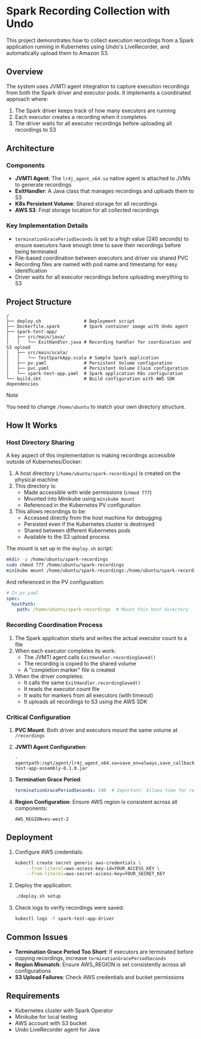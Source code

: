 # Spark Recording Collection with Undo

This project demonstrates how to collect execution recordings from a Spark application running in Kubernetes using Undo's LiveRecorder, and automatically upload them to Amazon S3.

## Overview

The system uses JVMTI agent integration to capture execution recordings from both the Spark driver and executor pods. It implements a coordinated approach where:

1. The Spark driver keeps track of how many executors are running
2. Each executor creates a recording when it completes
3. The driver waits for all executor recordings before uploading all recordings to S3

## Architecture

### Components

- **JVMTI Agent**: The `lr4j_agent_x64.so` native agent is attached to JVMs to generate recordings
- **ExitHandler**: A Java class that manages recordings and uploads them to S3
- **K8s Persistent Volume**: Shared storage for all recordings
- **AWS S3**: Final storage location for all collected recordings

### Key Implementation Details

- `terminationGracePeriodSeconds` is set to a high value (240 seconds) to ensure executors have enough time to save their recordings before being terminated
- File-based coordination between executors and driver via shared PVC
- Recording files are named with pod name and timestamp for easy identification
- Driver waits for all executor recordings before uploading everything to S3

## Project Structure

```
/
├── deploy.sh                # Deployment script
├── Dockerfile.spark         # Spark container image with Undo agent
├── spark-test-app/
│   ├── src/main/java/
│   │   └── ExitHandler.java # Recording handler for coordination and S3 upload
│   ├── src/main/scala/
│   │   └── TestSparkApp.scala # Sample Spark application
│   ├── pv.yaml              # Persistent Volume configuration
│   ├── pvc.yaml             # Persistent Volume Claim configuration
│   └── spark-test-app.yaml  # Spark application K8s configuration
└── build.sbt                # Build configuration with AWS SDK dependencies
```

> [!NOTE]
> You need to change `/home/ubuntu` to match your own directory structure.

## How It Works

### Host Directory Sharing

A key aspect of this implementation is making recordings accessible outside of Kubernetes/Docker:

1. A host directory (`/home/ubuntu/spark-recordings`) is created on the physical machine
2. This directory is:
   - Made accessible with wide permissions (`chmod 777`)
   - Mounted into Minikube using `minikube mount`
   - Referenced in the Kubernetes PV configuration
3. This allows recordings to be:
   - Accessed directly from the host machine for debugging
   - Persisted even if the Kubernetes cluster is destroyed
   - Shared between different Kubernetes pods
   - Available to the S3 upload process

The mount is set up in the `deploy.sh` script:
```bash
mkdir -p /home/ubuntu/spark-recordings
sudo chmod 777 /home/ubuntu/spark-recordings
minikube mount /home/ubuntu/spark-recordings:/home/ubuntu/spark-recordings &
```

And referenced in the PV configuration:
```yaml
# In pv.yaml
spec:
  hostPath:
    path: /home/ubuntu/spark-recordings  # Mount this host directory
```

### Recording Coordination Process

1. The Spark application starts and writes the actual executor count to a file
2. When each executor completes its work:
   - The JVMTI agent calls `ExitHandler.recordingSaved()`
   - The recording is copied to the shared volume
   - A "completion marker" file is created
3. When the driver completes:
   - It calls the same `ExitHandler.recordingSaved()`
   - It reads the executor count file
   - It waits for markers from all executors (with timeout)
   - It uploads all recordings to S3 using the AWS SDK

### Critical Configuration

1. **PVC Mount**: Both driver and executors mount the same volume at `/recordings`

2. **JVMTI Agent Configuration**:
   ```
   -agentpath:/opt/agent/lr4j_agent_x64.so=save_on=always,save_callback_class=ExitHandler,save_callback_jar=/opt/spark/examples/jars/spark-test-app-assembly-0.1.0.jar
   ```

3. **Termination Grace Period**:
   ```yaml
   terminationGracePeriodSeconds: 240  # Important: Allows time for recordings to be saved
   ```

4. **Region Configuration**: Ensure AWS region is consistent across all components:
   ```
   AWS_REGION=eu-west-2
   ```

## Deployment

1. Configure AWS credentials:
   ```bash
   kubectl create secret generic aws-credentials \
       --from-literal=aws-access-key-id=YOUR_ACCESS_KEY \
       --from-literal=aws-secret-access-key=YOUR_SECRET_KEY
   ```

2. Deploy the application:
   ```bash
   ./deploy.sh setup
   ```

3. Check logs to verify recordings were saved:
   ```bash
   kubectl logs -f spark-test-app-driver
   ```

## Common Issues

- **Termination Grace Period Too Short**: If executors are terminated before copying recordings, increase `terminationGracePeriodSeconds`
- **Region Mismatch**: Ensure AWS_REGION is set consistently across all configurations
- **S3 Upload Failures**: Check AWS credentials and bucket permissions

## Requirements

- Kubernetes cluster with Spark Operator
- Minikube for local testing
- AWS account with S3 bucket
- Undo LiveRecorder agent for Java

